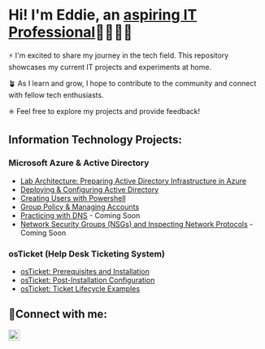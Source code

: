# Hi! I'm Eddie, an [aspiring IT Professional](https://www.linkedin.com/in/edmond-hanley/)👨🏻‍💻​​🛜​

⚡ I'm excited to share my journey in the tech field. This repository showcases my current IT projects and experiments at home.

🪴 As I learn and grow, I hope to contribute to the community and connect with fellow tech enthusiasts.

✳️ Feel free to explore my projects and provide feedback!

## Information Technology Projects: 

### Microsoft Azure & Active Directory
  - [Lab Architecture: Preparing Active Directory Infrastructure in Azure](https://github.com/EddieJIV/Lab-Architecture-Preparing-Active-Directory-Infrastructure-in-Azure/blob/main/README.md)
  - [Deploying & Configuring Active Directory](https://github.com/EddieJIV/Deploying-and-Configuring-Active-Directory)
  - [Creating Users with Powershell](https://github.com/EddieJIV/Creating-Users-with-PowerShell)
  - [Group Policy & Managing Accounts](link)
  - [Practicing with DNS](link) - Coming Soon
  - [Network Security Groups (NSGs) and Inspecting Network Protocols](link) - Coming Soon


### osTicket (Help Desk Ticketing System)
  - [osTicket: Prerequisites and Installation](https://github.com/EddieJIV/osticket-prereqs)
  - [osTicket: Post-Installation Configuration](https://github.com/EddieJIV/osTicket-Post-Installation-Configuration)
  - [osTicket: Ticket Lifecycle Examples](https://github.com/EddieJIV/osTicket-Ticket-Lifecycle-Examples)


<h2>🤳Connect with me:</h2>

[<img align="left" alt="Eddie | LinkedIn" width="22px" src="https://cdn.jsdelivr.net/npm/simple-icons@v3/icons/linkedin.svg" />][linkedin]

[linkedin]: https://linkedin.com/in/edmond-hanley
